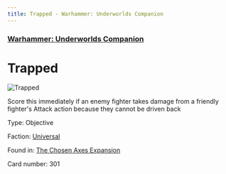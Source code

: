 ```yaml
---
title: Trapped - Warhammer: Underworlds Companion
---
```


### [Warhammer: Underworlds Companion](https://guidokessels.github.io/wh-underworlds)

  

# Trapped

![Trapped](https://warhammerunderworlds.com/wp-content/uploads/sites/6/2018/02/301_ENG.png)

Score this immediately if an enemy fighter takes damage from a friendly fighter's Attack action because they cannot be driven back

Type: Objective

Faction: [Universal](https://guidokessels.github.io/wh-underworlds/factions/universal)

Found in: [The Chosen Axes Expansion](https://guidokessels.github.io/wh-underworlds/locations/the-chosen-axes-expansion)

Card number: 301
